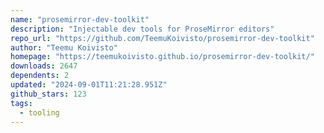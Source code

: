 ```yaml
---
name: "prosemirror-dev-toolkit"
description: "Injectable dev tools for ProseMirror editors"
repo_url: "https://github.com/TeemuKoivisto/prosemirror-dev-toolkit"
author: "Teemu Koivisto"
homepage: "https://teemukoivisto.github.io/prosemirror-dev-toolkit/"
downloads: 2647
dependents: 2
updated: "2024-09-01T11:21:28.951Z"
github_stars: 123
tags: 
  - tooling
---
```

